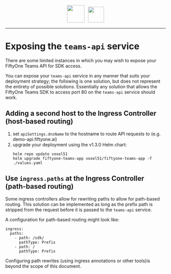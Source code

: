 <div align="center">
<p align="center">

<img src="https://user-images.githubusercontent.com/25985824/106288517-2422e000-6216-11eb-871d-26ad2e7b1e59.png" height="55px"> &nbsp;
<img src="https://user-images.githubusercontent.com/25985824/106288518-24bb7680-6216-11eb-8f10-60052c519586.png" height="50px">

</p>
</div>

---

# Exposing the `teams-api` service

There are some limited instances in which you may wish to expose your FiftyOne Teams API for SDK access.

You can expose your `teams-api` service in any manner that suits your deployment strategy; the following is one solution, but does not represent the entirety of possible solutions.  Essentially any solution that allows the FiftyOne Teams SDK to access port 80 on the `teams-api` service should work.


## Adding a second host to the Ingress Controller (host-based routing)

1. set `apiSettings.dnsName` to the hostname to route API requests to (e.g. demo-api.fiftyone.ai)
2. upgrade your deployment using the v1.3.0 Helm chart:
    ```
	helm repo update voxel51
    helm upgrade fiftyone-teams-app voxel51/fiftyone-teams-app -f ./values.yaml
	```

## Use `ingress.paths` at the Ingress Controller (path-based routing)

Some ingress controllers allow for rewriting paths to allow for path-based routing.  This solution can be implemented as long as the prefix path is stripped from the request before it is passed to the `teams-api` service.

A configuration for path-based routing might look like:
```
ingress:
  paths:
    - path: /sdk/
	  pathType: Prefix
	- path: /
	  pathType: Prefix
```

Configuring path rewrites (using ingress annotations or other tools)is beyond the scope of this document.
